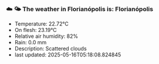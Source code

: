 ### ☁️ 🌤️  The weather in Florianópolis is: Florianópolis

- Temperature: 22.72°C
- On flesh: 23.19°C
- Relative air humidity: 82%
- Rain: 0.0 mm
- Description: Scattered clouds
- last updated: 2025-05-16T05:18:08.824845

